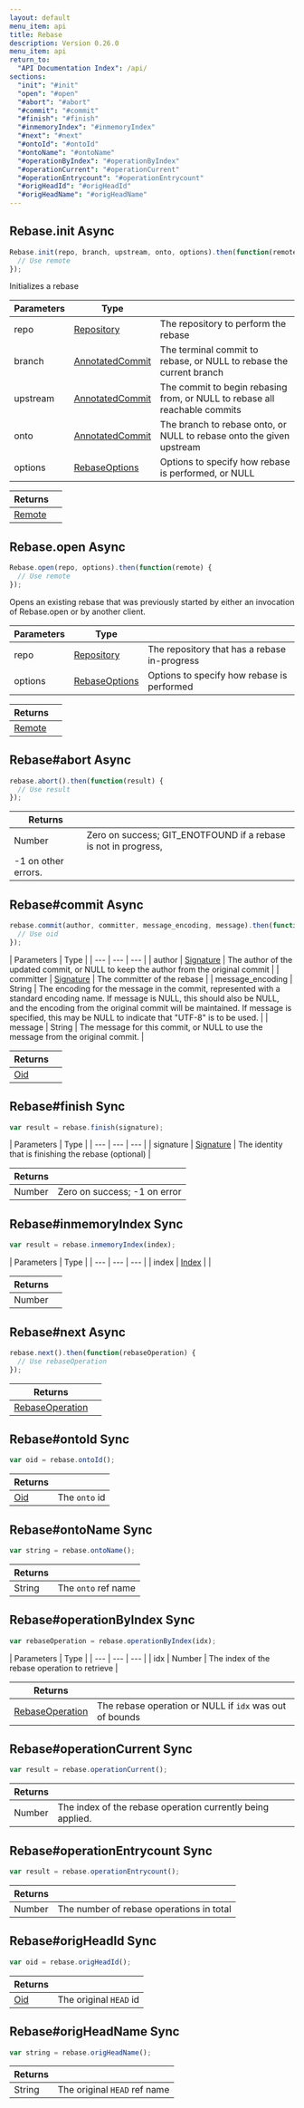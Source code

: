 ```yaml
---
layout: default
menu_item: api
title: Rebase
description: Version 0.26.0
menu_item: api
return_to:
  "API Documentation Index": /api/
sections:
  "init": "#init"
  "open": "#open"
  "#abort": "#abort"
  "#commit": "#commit"
  "#finish": "#finish"
  "#inmemoryIndex": "#inmemoryIndex"
  "#next": "#next"
  "#ontoId": "#ontoId"
  "#ontoName": "#ontoName"
  "#operationByIndex": "#operationByIndex"
  "#operationCurrent": "#operationCurrent"
  "#operationEntrycount": "#operationEntrycount"
  "#origHeadId": "#origHeadId"
  "#origHeadName": "#origHeadName"
---
```


## <a name="init"></a><span>Rebase.</span>init <span class="tags"><span class="async">Async</span></span>

```js
Rebase.init(repo, branch, upstream, onto, options).then(function(remote) {
  // Use remote
});
```

Initializes a rebase

| Parameters | Type |   |
| --- | --- | --- |
| repo | [Repository](/api/repository/) | The repository to perform the rebase |
| branch | [AnnotatedCommit](/api/annotated_commit/) | The terminal commit to rebase, or NULL to rebase the current branch |
| upstream | [AnnotatedCommit](/api/annotated_commit/) | The commit to begin rebasing from, or NULL to rebase all reachable commits |
| onto | [AnnotatedCommit](/api/annotated_commit/) | The branch to rebase onto, or NULL to rebase onto the given upstream |
| options | [RebaseOptions](/api/rebase_options/) | Options to specify how rebase is performed, or NULL |

| Returns |  |
| --- | --- |
| [Remote](/api/remote/) |  |

## <a name="open"></a><span>Rebase.</span>open <span class="tags"><span class="async">Async</span></span>

```js
Rebase.open(repo, options).then(function(remote) {
  // Use remote
});
```

Opens an existing rebase that was previously started by either an invocation
of Rebase.open or by another client.

| Parameters | Type |   |
| --- | --- | --- |
| repo | [Repository](/api/repository/) | The repository that has a rebase in-progress |
| options | [RebaseOptions](/api/rebase_options/) | Options to specify how rebase is performed |

| Returns |  |
| --- | --- |
| [Remote](/api/remote/) |  |

## <a name="abort"></a><span>Rebase#</span>abort <span class="tags"><span class="async">Async</span></span>

```js
rebase.abort().then(function(result) {
  // Use result
});
```

| Returns |  |
| --- | --- |
| Number |  Zero on success; GIT_ENOTFOUND if a rebase is not in progress,
         -1 on other errors. |

## <a name="commit"></a><span>Rebase#</span>commit <span class="tags"><span class="async">Async</span></span>

```js
rebase.commit(author, committer, message_encoding, message).then(function(oid) {
  // Use oid
});
```

| Parameters | Type |
| --- | --- | --- |
| author | [Signature](/api/signature/) | The author of the updated commit, or NULL to keep the author from the original commit |
| committer | [Signature](/api/signature/) | The committer of the rebase |
| message_encoding | String | The encoding for the message in the commit, represented with a standard encoding name. If message is NULL, this should also be NULL, and the encoding from the original commit will be maintained. If message is specified, this may be NULL to indicate that "UTF-8" is to be used. |
| message | String | The message for this commit, or NULL to use the message from the original commit. |

| Returns |  |
| --- | --- |
| [Oid](/api/oid/) |  |

## <a name="finish"></a><span>Rebase#</span>finish <span class="tags"><span class="sync">Sync</span></span>

```js
var result = rebase.finish(signature);
```

| Parameters | Type |
| --- | --- | --- |
| signature | [Signature](/api/signature/) | The identity that is finishing the rebase (optional) |

| Returns |  |
| --- | --- |
| Number |  Zero on success; -1 on error |

## <a name="inmemoryIndex"></a><span>Rebase#</span>inmemoryIndex <span class="tags"><span class="sync">Sync</span></span>

```js
var result = rebase.inmemoryIndex(index);
```

| Parameters | Type |
| --- | --- | --- |
| index | [Index](/api/index/) |  |

| Returns |  |
| --- | --- |
| Number |  |

## <a name="next"></a><span>Rebase#</span>next <span class="tags"><span class="async">Async</span></span>

```js
rebase.next().then(function(rebaseOperation) {
  // Use rebaseOperation
});
```

| Returns |  |
| --- | --- |
| [RebaseOperation](/api/rebase_operation/) |  |

## <a name="ontoId"></a><span>Rebase#</span>ontoId <span class="tags"><span class="sync">Sync</span></span>

```js
var oid = rebase.ontoId();
```

| Returns |  |
| --- | --- |
| [Oid](/api/oid/) |  The `onto` id |

## <a name="ontoName"></a><span>Rebase#</span>ontoName <span class="tags"><span class="sync">Sync</span></span>

```js
var string = rebase.ontoName();
```

| Returns |  |
| --- | --- |
| String |  The `onto` ref name |

## <a name="operationByIndex"></a><span>Rebase#</span>operationByIndex <span class="tags"><span class="sync">Sync</span></span>

```js
var rebaseOperation = rebase.operationByIndex(idx);
```

| Parameters | Type |
| --- | --- | --- |
| idx | Number | The index of the rebase operation to retrieve |

| Returns |  |
| --- | --- |
| [RebaseOperation](/api/rebase_operation/) |  The rebase operation or NULL if `idx` was out of bounds |

## <a name="operationCurrent"></a><span>Rebase#</span>operationCurrent <span class="tags"><span class="sync">Sync</span></span>

```js
var result = rebase.operationCurrent();
```

| Returns |  |
| --- | --- |
| Number |  The index of the rebase operation currently being applied. |

## <a name="operationEntrycount"></a><span>Rebase#</span>operationEntrycount <span class="tags"><span class="sync">Sync</span></span>

```js
var result = rebase.operationEntrycount();
```

| Returns |  |
| --- | --- |
| Number |  The number of rebase operations in total |

## <a name="origHeadId"></a><span>Rebase#</span>origHeadId <span class="tags"><span class="sync">Sync</span></span>

```js
var oid = rebase.origHeadId();
```

| Returns |  |
| --- | --- |
| [Oid](/api/oid/) |  The original `HEAD` id |

## <a name="origHeadName"></a><span>Rebase#</span>origHeadName <span class="tags"><span class="sync">Sync</span></span>

```js
var string = rebase.origHeadName();
```

| Returns |  |
| --- | --- |
| String |  The original `HEAD` ref name |

